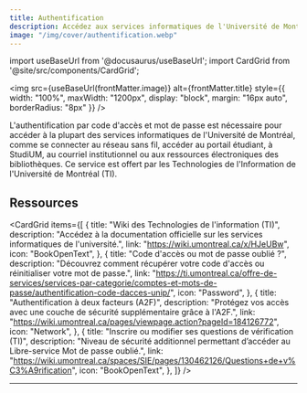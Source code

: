 ```yaml
---
title: Authentification
description: Accédez aux services informatiques de l'Université de Montréal grâce à l'authentification par code d'accès et mot de passe.
image: "/img/cover/authentification.webp"
---
```

import useBaseUrl from '@docusaurus/useBaseUrl';
import CardGrid from '@site/src/components/CardGrid';

<img 
  src={useBaseUrl(frontMatter.image)} 
  alt={frontMatter.title} 
  style={{
    width: "100%",
    maxWidth: "1200px",
    display: "block",
    margin: "16px auto",
    borderRadius: "8px"
  }} 
/>

L'authentification par code d'accès et mot de passe est nécessaire pour accéder à la plupart des services informatiques de l'Université de Montréal, comme se connecter au réseau sans fil, accéder au portail étudiant, à StudiUM, au courriel institutionnel ou aux ressources électroniques des bibliothèques. Ce service est offert par les Technologies de l'Information de l'Université de Montréal (TI).

## Ressources

<CardGrid
  items={[
    {
      title: "Wiki des Technologies de l'information (TI)",
      description:
        "Accédez à la documentation officielle sur les services informatiques de l'université.",
      link: "https://wiki.umontreal.ca/x/HJeUBw",
      icon: "BookOpenText",
    },
    {
      title: "Code d'accès ou mot de passe oublié ?",
      description:
        "Découvrez comment récupérer votre code d'accès ou réinitialiser votre mot de passe.",
      link:
        "https://ti.umontreal.ca/offre-de-services/services-par-categorie/comptes-et-mots-de-passe/authentification-code-dacces-unip/",
      icon: "Password",
    },
    {
      title: "Authentification à deux facteurs (A2F)",
      description:
        "Protégez vos accès avec une couche de sécurité supplémentaire grâce à l'A2F.",
      link:
        "https://wiki.umontreal.ca/pages/viewpage.action?pageId=184126772",
      icon: "Network",
    },
    {
      title: "Inscrire ou modifier ses questions de vérification (TI)",
      description:
        "Niveau de sécurité additionnel permettant d’accéder au Libre-service Mot de passe oublié.",
      link:
        "https://wiki.umontreal.ca/spaces/SIE/pages/130462126/Questions+de+v%C3%A9rification",
      icon: "BookOpenText",
    },
  ]}
/>


---


